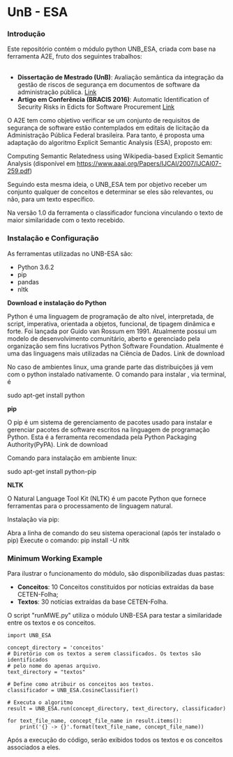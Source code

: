 <h1>UnB - ESA</h1>

<h3>Introdução</h3>

Este repositório contém o módulo python UNB_ESA, criada com base na ferramenta A2E, fruto dos seguintes trabalhos:
<ul>
   <li><strong>Dissertação de Mestrado (UnB)</strong>: Avaliação semântica da integração da gestão de riscos de segurança em documentos de software da administração pública. <a href="http://repositorio.unb.br/handle/10482/18827">Link</a></li>
   
   <li><strong>Artigo em Conferência (BRACIS 2016)</strong>: Automatic Identification of Security Risks in Edicts for Software Procurement <a href="http://ieeexplore.ieee.org/document/7839598/?reload=true">Link</a></li>     
</ul>    
O A2E tem como objetivo verificar se um conjunto de requisitos de segurança de software estão contemplados em editais de licitação da Administração Pública Federal brasileira. Para tanto, é proposta uma adaptação do algoritmo Explicit Semantic Analysis (ESA), proposto em:

Computing Semantic Relatedness using Wikipedia-based Explicit Semantic Analysis (disponível em  https://www.aaai.org/Papers/IJCAI/2007/IJCAI07-259.pdf)

Seguindo esta mesma ideia, o UNB_ESA tem por objetivo receber um conjunto qualquer de conceitos e determinar se eles são relevantes, ou não, para um texto específico.

Na versão 1.0 da ferramenta o classificador funciona vinculando o texto de maior similaridade com o texto recebido.

<h3>Instalação e Configuração</h3>

As ferramentas utilizadas no UNB-ESA são:

<ul>
<li>Python 3.6.2</li>
<li>pip</li>
<li>pandas</li>
<li>nltk</li>
</ul>

<strong>Download e instalação do Python</strong>

Python é uma linguagem de programação de alto nível, interpretada, de script, imperativa, orientada a objetos, funcional, de tipagem dinâmica e forte. Foi lançada por Guido van Rossum em 1991. Atualmente possui um modelo de desenvolvimento comunitário, aberto e gerenciado pela organização sem fins lucrativos Python Software Foundation. Atualmente é uma das linguagens mais utilizadas na Ciência de Dados. Link de download

No caso de ambientes linux, uma grande parte das distribuições já vem com o python instalado nativamente. O comando para instalar , via terminal, é

sudo apt-get install python

<strong>pip</strong>

O pip é um sistema de gerenciamento de pacotes usado para instalar e gerenciar pacotes de software escritos na linguagem de programação Python. Esta é a ferramenta recomendada pela Python Packaging Authority(PyPA). Link de download

Comando para instalação em ambiente linux:

sudo apt-get install python-pip

<strong>NLTK</strong>

O Natural Language Tool Kit (NLTK) é um pacote Python que fornece ferramentas para o processamento de linguagem natural.

Instalação via pip:

Abra a linha de comando do seu sistema operacional (após ter instalado o pip)
Execute o comando: pip install -U nltk


<h3>Minimum Working Example</h3>


Para ilustrar o funcionamento do módulo, são disponibilizadas duas pastas:

<ul>
      
<li><strong>Conceitos</strong>: 10 Conceitos constituídos por notícias extraídas da base CETEN-Folha;</li>
<li><strong>Textos</strong>: 30 notícias extraídas da base CETEN-Folha.</li>

</ul>

O script "runMWE.py" utiliza o módulo UNB-ESA para testar a similaridade entre os textos e os conceitos.

    import UNB_ESA

    concept_directory = 'conceitos'
    # Diretório com os textos a serem classificados. Os textos são identificados
    # pelo nome do apenas arquivo.
    text_directory = "textos"

    # Define como atribuir os conceitos aos textos.
    classificador = UNB_ESA.CosineClassifier()

    # Executa o algoritmo
    result = UNB_ESA.run(concept_directory, text_directory, classificador)

    for text_file_name, concept_file_name in result.items():
        print('{} -> {}'.format(text_file_name, concept_file_name))

Após a execução do código, serão exibidos todos os textos e os conceitos associados a eles.


